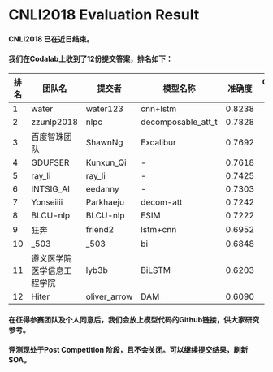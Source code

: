 # CNLI2018 Evaluation Result 
#### CNLI2018 已在近日结束。
#### 我们在Codalab上收到了12份提交答案，排名如下：

排名 | 团队名 | 提交者 | 模型名称 | 准确度 | Github链接
---|---|---|---|---|---|
1 | water | water123 | cnn+lstm |0.8238 |
2 | zzunlp2018 | nlpc | decomposable_att_t | 0.7828 |
3 | 百度智珠团队 | ShawnNg | Excalibur | 0.7692 |
4 | GDUFSER | Kunxun_Qi | - | 0.7618 |
5 | ray_li | ray_li | - | 0.7425 |
6 | INTSIG_AI | eedanny | - | 0.7303 |
7 | Yonseiiii | Parkhaeju | decom-att | 0.7242 |
8 | BLCU-nlp | BLCU-nlp | ESIM | 0.7222 |
9 | 狂奔 | friend2 | lstm+cnn | 0.6952 |
10 | _503 | _503 | bi | 0.6848 |
11 | 遵义医学院医学信息工程学院 | lyb3b | BiLSTM | 0.6203 |
12 | Hiter | oliver_arrow | DAM | 0.6090 |


#### 在征得参赛团队及个人同意后，我们会放上模型代码的Github链接，供大家研究参考。
#### 评测现处于Post Competition 阶段，且不会关闭。可以继续提交结果，刷新SOA。












